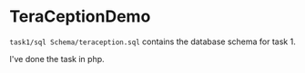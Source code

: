 # TeraCeptionDemo


`task1/sql Schema/teraception.sql` contains the database schema for task 1.

I've done the task in php.
